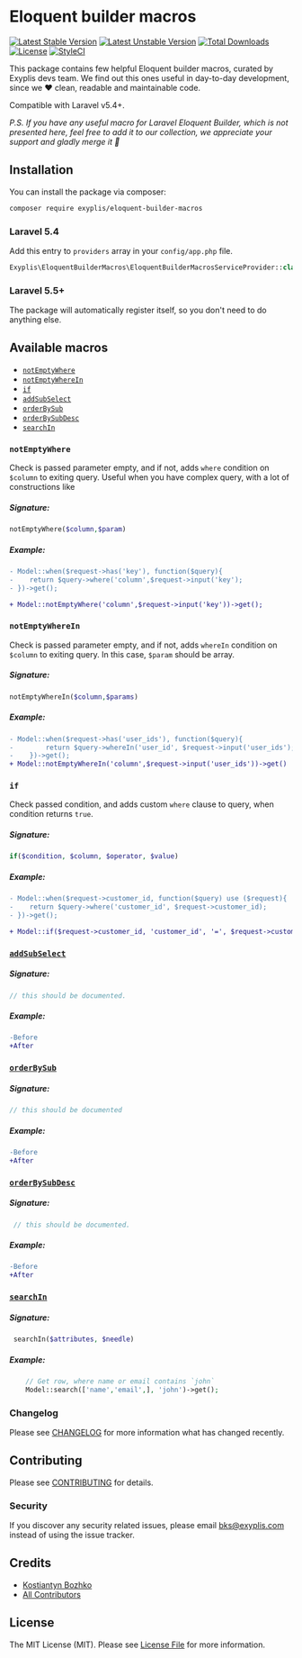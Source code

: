 # Eloquent builder macros

[![Latest Stable Version](https://poser.pugx.org/exyplis/eloquent-builder-macros/v/stable)](https://packagist.org/packages/exyplis/eloquent-builder-macros)
[![Latest Unstable Version](https://poser.pugx.org/exyplis/eloquent-builder-macros/v/unstable)](https://packagist.org/packages/exyplis/eloquent-builder-macros)
[![Total Downloads](https://poser.pugx.org/exyplis/eloquent-builder-macros/downloads)](https://packagist.org/packages/exyplis/eloquent-builder-macros)
[![License](https://poser.pugx.org/exyplis/eloquent-builder-macros/license)](https://packagist.org/packages/exyplis/eloquent-builder-macros)
[![StyleCI](https://styleci.io/repos/115618166/shield?branch=master)](https://styleci.io/repos/115618166)

This package contains few helpful Eloquent builder macros, curated by Exyplis devs team. We find out this ones useful in day-to-day development, since we ❤️ clean, readable and maintainable code.

Compatible with Laravel v5.4+.

_P.S. If you have any useful macro for Laravel Eloquent Builder, which is not presented here, feel free to add it to our collection, we appreciate your support and gladly merge it 🤝_

## Installation

You can install the package via composer:

```bash
composer require exyplis/eloquent-builder-macros
```

### Laravel 5.4

Add this entry to `providers` array in your `config/app.php` file.

```php
Exyplis\EloquentBuilderMacros\EloquentBuilderMacrosServiceProvider::class
```

### Laravel 5.5+

The package will automatically register itself, so you don't need to do anything else.

## Available macros

-   [`notEmptyWhere`](###notEmptyWhere)
-   [`notEmptyWhereIn`](###notEmptyWhereIn)
-   [`if`](#if)
-   [`addSubSelect`](#addSubSelect)
-   [`orderBySub`](#orderBySub)
-   [`orderBySubDesc`](#orderBySubDesc)
-   [`searchIn`](#searchIn)

### `notEmptyWhere`

Check is passed parameter empty, and if not, adds `where` condition on `$column` to exiting query.
Useful when you have complex query, with a lot of constructions like

##### Signature:

```php
notEmptyWhere($column,$param)
```

##### Example:

```diff
- Model::when($request->has('key'), function($query){
-    return $query->where('column',$request->input('key');
- })->get();

+ Model::notEmptyWhere('column',$request->input('key'))->get();
```

### `notEmptyWhereIn`

Check is passed parameter empty, and if not, adds `whereIn` condition on `$column` to exiting query.
In this case, `$param` should be array.

##### Signature:

```php
notEmptyWhereIn($column,$params)
```

##### Example:

```diff
- Model::when($request->has('user_ids'), function($query){
-        return $query->whereIn('user_id', $request->input('user_ids');
-    })->get();
+ Model::notEmptyWhereIn('column',$request->input('user_ids'))->get()
```

### `if`

Check passed condition, and adds custom `where` clause to query, when condition returns `true`.

##### Signature:

```php
if($condition, $column, $operator, $value)
```

##### Example:

```diff
- Model::when($request->customer_id, function($query) use ($request){
-    return $query->where('customer_id', $request->customer_id);
- })->get();

+ Model::if($request->customer_id, 'customer_id', '=', $request->customer_id)->get()
```

### [`addSubSelect`](#addSubSelect)

##### Signature:

```php
// this should be documented.
```

##### Example:

```diff
-Before
+After
```

### [`orderBySub`](#orderBySub)

##### Signature:

```php
// this should be documented
```

##### Example:

```diff
-Before
+After
```

### [`orderBySubDesc`](#orderBySubDesc)

##### Signature:

```php
 // this should be documented.
```

##### Example:

```diff
-Before
+After
```

### [`searchIn`](#searchIn)

##### Signature:

```php
 searchIn($attributes, $needle)
```

##### Example:

```php
    // Get row, where name or email contains `john`
    Model::search(['name','email',], 'john')->get();
```

### Changelog

Please see [CHANGELOG](CHANGELOG.md) for more information what has changed recently.

## Contributing

Please see [CONTRIBUTING](CONTRIBUTING.md) for details.

### Security

If you discover any security related issues, please email bks@exyplis.com instead of using the issue tracker.

## Credits

-   [Kostiantyn Bozhko](https://github.com/bozhkos)
-   [All Contributors](../../contributors)

## License

The MIT License (MIT). Please see [License File](LICENSE.md) for more information.
